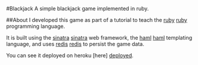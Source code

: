 #Blackjack
A simple blackjack game implemented in ruby.

##About
I developed this game as part of a tutorial to teach the [ruby] [ruby] programming language.

It is built using the [sinatra] [sinatra] web framework, the [haml] [haml] templating language, and uses [redis] [redis] to persist the game data.  

You can see it deployed on heroku [here] [deployed].

[ruby]:http://www.ruby-lang.org/en/
[sinatra]:http://www.sinatrarb.com/
[haml]:http://haml-lang.com/
[redis]:http://redis.io/
[deployed]:http://glowing-planet-402.heroku.com/blackjack
